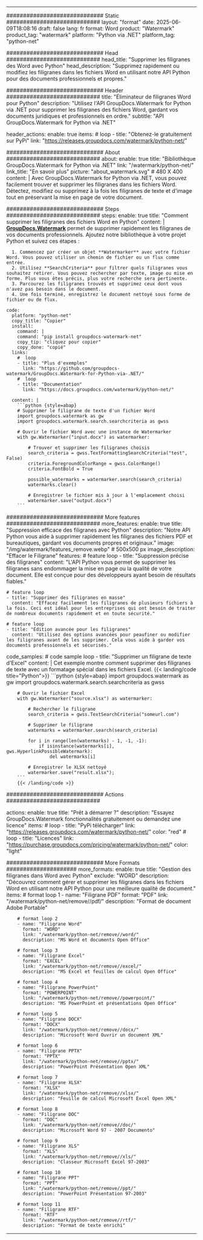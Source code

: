 
---
############################# Static ############################
layout: "format"
date:  2025-06-09T18:08:16
draft: false
lang: fr
format: Word
product: "Watermark"
product_tag: "watermark"
platform: "Python via .NET"
platform_tag: "python-net"

############################# Head ############################
head_title: "Supprimer les filigranes des Word avec Python"
head_description: "Supprimez rapidement ou modifiez les filigranes dans les fichiers Word en utilisant notre API Python pour des documents professionnels et propres."

############################# Header ############################
title: "Éliminateur de filigranes Word pour Python" 
description: "Utilisez l'API GroupDocs.Watermark for Python via .NET pour supprimer les filigranes des fichiers Word, gardant vos documents juridiques et professionnels en ordre."
subtitle: "API GroupDocs.Watermark for Python via .NET" 

header_actions:
  enable: true
  items:
    #  loop
    - title: "Obtenez-le gratuitement sur PyPi"
      link: "https://releases.groupdocs.com/watermark/python-net/"
      
############################# About ############################
about:
    enable: true
    title: "Bibliothèque GroupDocs.Watermark for Python via .NET"
    link: "/watermark/python-net/"
    link_title: "En savoir plus"
    picture: "about_watermark.svg" # 480 X 400
    content: |
       Avec GroupDocs.Watermark for Python via .NET, vous pouvez facilement trouver et supprimer les filigranes dans les fichiers Word. Détectez, modifiez ou supprimez à la fois les filigranes de texte et d'image tout en préservant la mise en page de votre document.

############################# Steps ############################
steps:
    enable: true
    title: "Comment supprimer les filigranes des fichiers Word en Python"
    content: |
      **[GroupDocs.Watermark](https://products.groupdocs.com/watermark/python-net/)** permet de supprimer rapidement les filigranes de vos documents professionnels. Ajoutez notre bibliothèque à votre projet Python et suivez ces étapes :
      
      1. Commencez par créer un objet **Watermarker** avec votre fichier Word. Vous pouvez utiliser un chemin de fichier ou un flux comme entrée.
      2. Utilisez **SearchCriteria** pour filtrer quels filigranes vous souhaitez retirer. Vous pouvez rechercher par texte, image ou mise en forme. Plus vous êtes précis, plus votre recherche sera pertinente.
      3. Parcourez les filigranes trouvés et supprimez ceux dont vous n'avez pas besoin dans le document.
      4. Une fois terminé, enregistrez le document nettoyé sous forme de fichier ou de flux.
   
    code:
      platform: "python-net"
      copy_title: "Copier"
      install:
        command: |
        command: "pip install groupdocs-watermark-net"
        copy_tip: "cliquez pour copier"
        copy_done: "copié"
      links:
        #  loop
        - title: "Plus d'exemples"
          link: "https://github.com/groupdocs-watermark/GroupDocs.Watermark-for-Python-via-.NET/"
        #  loop
        - title: "Documentation"
          link: "https://docs.groupdocs.com/watermark/python-net/"
          
      content: |
        ```python {style=abap}
        # Supprimer le filigrane de texte d'un fichier Word
        import groupdocs.watermark as gw
        import groupdocs.watermark.search.searchcriteria as gwss

        # Ouvrir le fichier Word avec une instance de Watermarker
        with gw.Watermarker("input.docx") as watermarker:

            # Trouver et supprimer les filigranes choisis
            search_criteria = gwss.TextFormattingSearchCriteria("test", False)
            criteria.ForegroundColorRange = gwss.ColorRange()
            criteria.FontBold = True

            possible_watermarks = watermarker.search(search_criteria)
            watermarks.clear()

            # Enregistrer le fichier mis à jour à l'emplacement choisi
            watermarker.save("output.docx")
        ```            

############################# More features ############################
more_features:
  enable: true
  title: "Suppression efficace des filigranes avec Python"
  description: "Notre API Python vous aide à supprimer rapidement les filigranes des fichiers PDF et bureautiques, gardant vos documents propres et originaux."
  image: "/img/watermark/features_remove.webp" # 500x500 px
  image_description: "Effacer le Filigrane"
  features:
    # feature loop
    - title: "Suppression précise des filigranes"
      content: "L'API Python vous permet de supprimer les filigranes sans endommager la mise en page ou la qualité de votre document. Elle est conçue pour des développeurs ayant besoin de résultats fiables."

    # feature loop
    - title: "Supprimer des filigranes en masse"
      content: "Effacez facilement les filigranes de plusieurs fichiers à la fois. Ceci est idéal pour les entreprises qui ont besoin de traiter de nombreux documents rapidement et en toute sécurité."

    # feature loop
    - title: "Édition avancée pour les filigranes"
      content: "Utilisez des options avancées pour peaufiner ou modifier les filigranes avant de les supprimer. Cela vous aide à garder vos documents professionnels et sécurisés."
      
  code_samples:
    # code sample loop
    - title: "Supprimer un filigrane de texte d'Excel"
      content: |
        Cet exemple montre comment supprimer des filigranes de texte avec un formatage spécial dans les fichiers Excel.
        {{< landing/code title="Python">}}
        ```python {style=abap}
        import groupdocs.watermark as gw
        import groupdocs.watermark.search.searchcriteria as gwss

        # Ouvrir le fichier Excel
        with gw.Watermarker("source.xlsx") as watermarker:

            # Rechercher le filigrane
            search_criteria = gwss.TextSearchCriteria("someurl.com")

            # Supprimer le filigrane
            watermarks = watermarker.search(search_criteria)

            for i in range(len(watermarks) - 1, -1, -1):
                if isinstance(watermarks[i], gws.HyperlinkPossibleWatermark):
                    del watermarks[i]

            # Enregistrer le XLSX nettoyé
            watermarker.save("result.xlsx");
        ```
        {{< /landing/code >}}


############################# Actions ############################

actions:
  enable: true
  title: "Prêt à démarrer ?"
  description: "Essayez GroupDocs.Watermark fonctionnalités gratuitement ou demandez une licence"
  items:
    #  loop
    - title: "PyPi télécharger"
      link: "https://releases.groupdocs.com/watermark/python-net/"
      color: "red"
        #  loop
    - title: "Licences"
      link: "https://purchase.groupdocs.com/pricing/watermark/python-net/"
      color: "light"


############################# More Formats #####################
more_formats:
    enable: true
    title: "Gestion des filigranes dans Word avec Python"
    exclude: "WORD"
    description: "Découvrez comment gérer et supprimer les filigranes dans les fichiers Word en utilisant notre API Python pour une meilleure qualité de document."
    items: 
        # format loop 1
        - name: "Filigrane PDF"
          format: "PDF"
          link: "/watermark/python-net/remove//pdf/"
          description: "Format de document Adobe Portable"

        # format loop 2
        - name: "Filigrane Word"
          format: "WORD"
          link: "/watermark/python-net/remove//word/"
          description: "MS Word et documents Open Office"
          
        # format loop 3
        - name: "Filigrane Excel"
          format: "EXCEL"
          link: "/watermark/python-net/remove//excel/"
          description: "MS Excel et feuilles de calcul Open Office"

        # format loop 4
        - name: "Filigrane PowerPoint"
          format: "POWERPOINT"
          link: "/watermark/python-net/remove//powerpoint/"
          description: "MS PowerPoint et présentations Open Office"

        # format loop 5
        - name: "Filigrane DOCX"
          format: "DOCX"
          link: "/watermark/python-net/remove//docx/"
          description: "Microsoft Word Ouvrir un document XML"
          
        # format loop 6
        - name: "Filigrane PPTX"
          format: "PPTX"
          link: "/watermark/python-net/remove//pptx/"
          description: "PowerPoint Présentation Open XML"
          
        # format loop 7
        - name: "Filigrane XLSX"
          format: "XLSX"
          link: "/watermark/python-net/remove//xlsx/"
          description: "Feuille de calcul Microsoft Excel Open XML"

        # format loop 8
        - name: "Filigrane DOC"
          format: "DOC"
          link: "/watermark/python-net/remove//doc/"
          description: "Microsoft Word 97 - 2007 Documento"

        # format loop 9
        - name: "Filigrane XLS"
          format: "XLS"
          link: "/watermark/python-net/remove//xls/"
          description: "Classeur Microsoft Excel 97-2003"

        # format loop 10
        - name: "Filigrane PPT"
          format: "PPT"
          link: "/watermark/python-net/remove//ppt/"
          description: "PowerPoint Présentation 97-2003"

        # format loop 11
        - name: "Filigrane RTF"
          format: "RTF"
          link: "/watermark/python-net/remove//rtf/"
          description: "Format de texte enrichi"

---